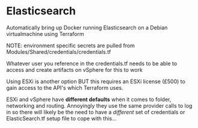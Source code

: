 # Elasticsearch
Automatically bring up Docker running Elasticsearch on a Debian virtualmachine using Terraform

NOTE: environment specific secrets are pulled from Modules/Shared/credentials/credentials.tf

Whatever user you reference in the credentials.tf needs to be able to access and create artifacts on vSphere for this to work

Using ESXi is another option BUT this requires an ESXi license (£500) to gain access to the API's which Terraform uses. 

ESXi and vSphere have **different defaults** when it comes to folder, networking and routing. Annoyingly they use the same provider calls to log in so there will likely be the need to have a *different* set of credentials or ElasticSearch.tf setup file to cope with this...  
